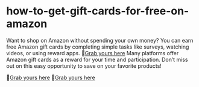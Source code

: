 # how-to-get-gift-cards-for-free-on-amazon
Want to shop on Amazon without spending your own money? You can earn free Amazon gift cards by completing simple tasks like surveys, watching videos, or using reward apps. 🎁[Grab yours here](https://giftcardhouse.takesup.shop/qaCZX8GP3VjW7f9mReYcwN1.html) Many platforms offer Amazon gift cards as a reward for your time and participation. Don’t miss out on this easy opportunity to save on your favorite products!

🎁[Grab yours here](https://giftcardhouse.takesup.shop/qaCZX8GP3VjW7f9mReYcwN1.html)
🎁[Grab yours here](https://giftcardhouse.takesup.shop/qaCZX8GP3VjW7f9mReYcwN1.html)
